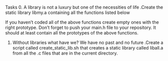 Tasks
0. A library is not a luxury but one of the necessities of life
.Create the static library libmy.a containing all the functions listed below

If you haven’t coded all of the above functions create empty ones with the right prototype.
Don’t forget to push your main.h file to your repository. It should at least contain all the prototypes of the above functions.

1. Without libraries what have we? We have no past and no future
 .Create a script called create_static_lib.sh that creates a static library called liball.a from all the .c files that are in the current directory.
